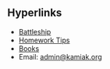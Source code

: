 ## Hyperlinks
- [Battleship](/battleship)
- [Homework Tips](/hw)
- [Books](/books)
- Email: [admin@kamiak.org](https://mail.google.com/mail/?view=cm&fs=1&to=admin@kamiak.org)
